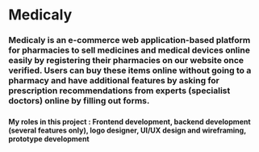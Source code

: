 # Medicaly

<h3><b>Medicaly</b> is an e-commerce web application-based platform for pharmacies to sell medicines and medical devices online easily by registering their pharmacies on our website once verified. Users can buy these items online without going to a pharmacy and have additional features by asking for prescription recommendations from experts (specialist doctors) online by filling out forms.<h3>
  <h4>My roles in this project : Frontend development, backend development (several features only), logo designer, UI/UX design and wireframing, prototype development<h4>
